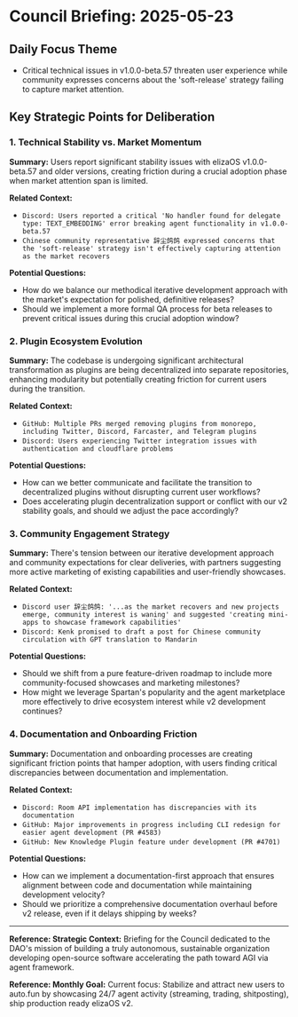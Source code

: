 # Council Briefing: 2025-05-23

## Daily Focus Theme

- Critical technical issues in v1.0.0-beta.57 threaten user experience while community expresses concerns about the 'soft-release' strategy failing to capture market attention.

## Key Strategic Points for Deliberation

### 1. Technical Stability vs. Market Momentum

**Summary:** Users report significant stability issues with elizaOS v1.0.0-beta.57 and older versions, creating friction during a crucial adoption phase when market attention span is limited.

**Related Context:**
- `Discord: Users reported a critical 'No handler found for delegate type: TEXT_EMBEDDING' error breaking agent functionality in v1.0.0-beta.57`
- `Chinese community representative 辞尘鸽鸽 expressed concerns that the 'soft-release' strategy isn't effectively capturing attention as the market recovers`

**Potential Questions:**
- How do we balance our methodical iterative development approach with the market's expectation for polished, definitive releases?
- Should we implement a more formal QA process for beta releases to prevent critical issues during this crucial adoption window?

### 2. Plugin Ecosystem Evolution

**Summary:** The codebase is undergoing significant architectural transformation as plugins are being decentralized into separate repositories, enhancing modularity but potentially creating friction for current users during the transition.

**Related Context:**
- `GitHub: Multiple PRs merged removing plugins from monorepo, including Twitter, Discord, Farcaster, and Telegram plugins`
- `Discord: Users experiencing Twitter integration issues with authentication and cloudflare problems`

**Potential Questions:**
- How can we better communicate and facilitate the transition to decentralized plugins without disrupting current user workflows?
- Does accelerating plugin decentralization support or conflict with our v2 stability goals, and should we adjust the pace accordingly?

### 3. Community Engagement Strategy

**Summary:** There's tension between our iterative development approach and community expectations for clear deliveries, with partners suggesting more active marketing of existing capabilities and user-friendly showcases.

**Related Context:**
- `Discord user 辞尘鸽鸽: '...as the market recovers and new projects emerge, community interest is waning' and suggested 'creating mini-apps to showcase framework capabilities'`
- `Discord: Kenk promised to draft a post for Chinese community circulation with GPT translation to Mandarin`

**Potential Questions:**
- Should we shift from a pure feature-driven roadmap to include more community-focused showcases and marketing milestones?
- How might we leverage Spartan's popularity and the agent marketplace more effectively to drive ecosystem interest while v2 development continues?

### 4. Documentation and Onboarding Friction

**Summary:** Documentation and onboarding processes are creating significant friction points that hamper adoption, with users finding critical discrepancies between documentation and implementation.

**Related Context:**
- `Discord: Room API implementation has discrepancies with its documentation`
- `GitHub: Major improvements in progress including CLI redesign for easier agent development (PR #4583)`
- `GitHub: New Knowledge Plugin feature under development (PR #4701)`

**Potential Questions:**
- How can we implement a documentation-first approach that ensures alignment between code and documentation while maintaining development velocity?
- Should we prioritize a comprehensive documentation overhaul before v2 release, even if it delays shipping by weeks?

---
**Reference: Strategic Context:** Briefing for the Council dedicated to the DAO's mission of building a truly autonomous, sustainable organization developing open-source software accelerating the path toward AGI via agent framework.

**Reference: Monthly Goal:** Current focus: Stabilize and attract new users to auto.fun by showcasing 24/7 agent activity (streaming, trading, shitposting), ship production ready elizaOS v2.